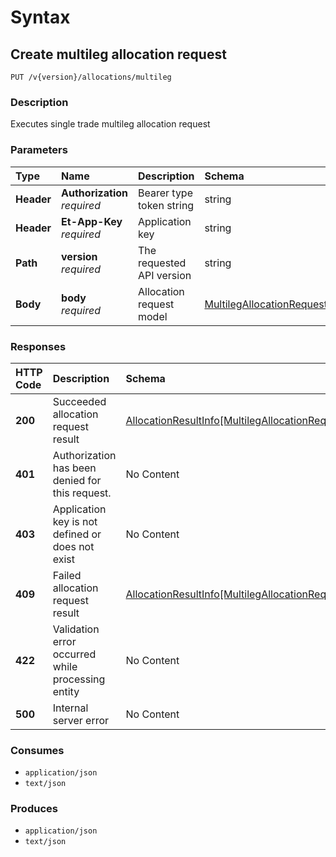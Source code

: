 # Syntax

## Create multileg allocation request

```text
PUT /v{version}/allocations/multileg
```

### Description

Executes single trade multileg allocation request

### Parameters

| Type | Name | Description | Schema | Default |
| :--- | :--- | :--- | :--- | :--- |
| **Header** | **Authorization**   _required_ | Bearer type token string | string |  |
| **Header** | **Et-App-Key**   _required_ | Application key | string |  |
| **Path** | **version**   _required_ | The requested API version | string | `"1.0"` |
| **Body** | **body**   _required_ | Allocation request model | [MultilegAllocationRequest](../../definitions.md#multilegallocationrequest) |  |

### Responses

| HTTP Code | Description | Schema |
| :--- | :--- | :--- |
| **200** | Succeeded allocation request result | [AllocationResultInfo\[MultilegAllocationRequest\]](../../definitions.md#allocationresultinfo-multilegallocationrequest) |
| **401** | Authorization has been denied for this request. | No Content |
| **403** | Application key is not defined or does not exist | No Content |
| **409** | Failed allocation request result | [AllocationResultInfo\[MultilegAllocationRequest\]](../../definitions.md#allocationresultinfo-multilegallocationrequest) |
| **422** | Validation error occurred while processing entity | No Content |
| **500** | Internal server error | No Content |

### Consumes

* `application/json`
* `text/json`

### Produces

* `application/json`
* `text/json`

